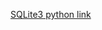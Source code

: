
[SQLite3 python link](http://www.blog.pythonlibrary.org/2012/07/18/python-a-simple-step-by-step-sqlite-tutorial/)
